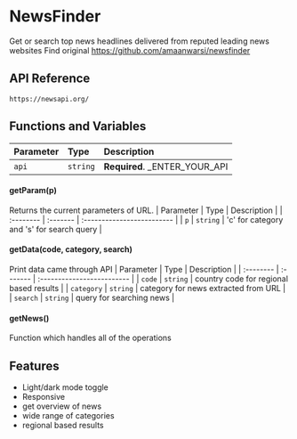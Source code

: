 
# NewsFinder
Get or search top news headlines delivered from reputed leading news websites
Find original https://github.com/amaanwarsi/newsfinder


## API Reference
```http
https://newsapi.org/
```

## Functions and Variables
| Parameter | Type     | Description                |
| :-------- | :------- | :------------------------- |
| `api` | `string` | **Required**. _ENTER_YOUR_API |

#### getParam(p)

Returns the current parameters of URL.
| Parameter | Type     | Description                |
| :-------- | :------- | :------------------------- |
| `p` | `string` | 'c' for category and 's' for search query  |


#### getData(code, category, search)

Print data came through API
| Parameter | Type     | Description                |
| :-------- | :------- | :------------------------- |
| `code` | `string` | country code for regional based results |
| `category` | `string` | category for news extracted from URL |
| `search` | `string` |  query for searching news |

#### getNews()
Function which handles all of the operations


## Features

- Light/dark mode toggle
- Responsive
- get overview of news
- wide range of categories
- regional based results 
